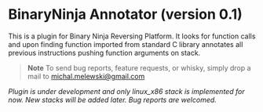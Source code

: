 BinaryNinja Annotator (version 0.1)
====================
This is a plugin for Binary Ninja Reversing Platform.
It looks for function calls and upon finding function imported from standard C library
annotates all previous instructions pushing function arguments on stack.

> **Note**
> To send bug reports, feature requests, or whisky, simply drop a mail to michal.melewski@gmail.com


_Plugin is under development and only linux_x86 stack is implemented for now.
New stacks will be added later. Bug reports are welcomed._
